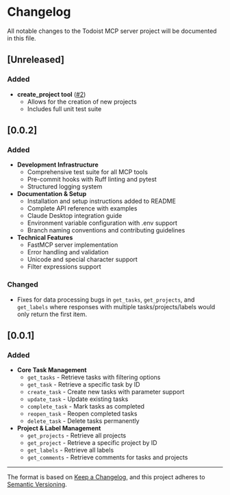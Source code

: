 # Changelog
All notable changes to the Todoist MCP server project will be documented in this file.

## [Unreleased]
### Added
- **create_project tool** ([#2](https://github.com/timothysanders/todoist-mcp-server/issues/2))
  - Allows for the creation of new projects
  - Includes full unit test suite

## [0.0.2]
### Added
- **Development Infrastructure**
  - Comprehensive test suite for all MCP tools
  - Pre-commit hooks with Ruff linting and pytest
  - Structured logging system
- **Documentation & Setup**
  - Installation and setup instructions added to README
  - Complete API reference with examples
  - Claude Desktop integration guide
  - Environment variable configuration with .env support
  - Branch naming conventions and contributing guidelines
- **Technical Features**
  - FastMCP server implementation
  - Error handling and validation
  - Unicode and special character support
  - Filter expressions support
### Changed
- Fixes for data processing bugs in `get_tasks`, `get_projects`, and `get_labels` where responses with multiple tasks/projects/labels would only return the first item.

## [0.0.1]
### Added
- **Core Task Management**
  - `get_tasks` - Retrieve tasks with filtering options
  - `get_task` - Retrieve a specific task by ID
  - `create_task` - Create new tasks with parameter support
  - `update_task` - Update existing tasks
  - `complete_task` - Mark tasks as completed
  - `reopen_task` - Reopen completed tasks
  - `delete_task` - Delete tasks permanently
- **Project & Label Management**
  - `get_projects` - Retrieve all projects
  - `get_project` - Retrieve a specific project by ID
  - `get_labels` - Retrieve all labels
  - `get_comments` - Retrieve comments for tasks and projects

---
The format is based on [Keep a Changelog](https://keepachangelog.com/en/1.1.0/),
and this project adheres to [Semantic Versioning](https://semver.org/spec/v2.0.0.html).
